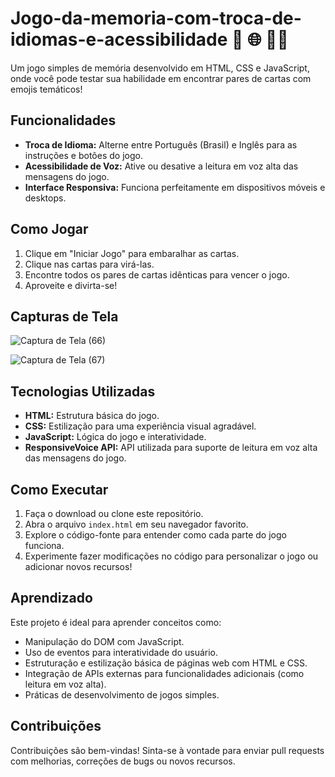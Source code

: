 # Jogo-da-memoria-com-troca-de-idiomas-e-acessibilidade 🧠 🌐 👨‍🦯

Um jogo simples de memória desenvolvido em HTML, CSS e JavaScript, onde você pode testar sua habilidade em encontrar pares de cartas com emojis temáticos!

## Funcionalidades

- **Troca de Idioma:** Alterne entre Português (Brasil) e Inglês para as instruções e botões do jogo.
- **Acessibilidade de Voz:** Ative ou desative a leitura em voz alta das mensagens do jogo.
- **Interface Responsiva:** Funciona perfeitamente em dispositivos móveis e desktops.

## Como Jogar

1. Clique em "Iniciar Jogo" para embaralhar as cartas.
2. Clique nas cartas para virá-las.
3. Encontre todos os pares de cartas idênticas para vencer o jogo.
4. Aproveite e divirta-se!

## Capturas de Tela

![Captura de Tela (66)](https://github.com/Cipherx-C/Jogo-da-memoria-com-troca-de-idiomas-e-acessibilidade/assets/124820588/10cad5e9-1d87-4f0c-afa0-7e4ac1b12f31)

![Captura de Tela (67)](https://github.com/Cipherx-C/Jogo-da-memoria-com-troca-de-idiomas-e-acessibilidade/assets/124820588/eecde0a7-36cd-4fd3-a5e6-fffa34e4e731)

## Tecnologias Utilizadas

- **HTML:** Estrutura básica do jogo.
- **CSS:** Estilização para uma experiência visual agradável.
- **JavaScript:** Lógica do jogo e interatividade.
- **ResponsiveVoice API:** API utilizada para suporte de leitura em voz alta das mensagens do jogo.

## Como Executar

1. Faça o download ou clone este repositório.
2. Abra o arquivo `index.html` em seu navegador favorito.
3. Explore o código-fonte para entender como cada parte do jogo funciona.
4. Experimente fazer modificações no código para personalizar o jogo ou adicionar novos recursos!

## Aprendizado

Este projeto é ideal para aprender conceitos como:

- Manipulação do DOM com JavaScript.
- Uso de eventos para interatividade do usuário.
- Estruturação e estilização básica de páginas web com HTML e CSS.
- Integração de APIs externas para funcionalidades adicionais (como leitura em voz alta).
- Práticas de desenvolvimento de jogos simples.

## Contribuições

Contribuições são bem-vindas! Sinta-se à vontade para enviar pull requests com melhorias, correções de bugs ou novos recursos.
